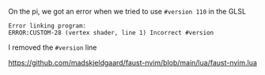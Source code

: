 

On the pi, we got an error when we tried to use `#version 110` in the GLSL

```
Error linking program:
ERROR:CUSTOM-28 (vertex shader, line 1) Incorrect #version
```

I removed the `#version` line



https://github.com/madskjeldgaard/faust-nvim/blob/main/lua/faust-nvim.lua
